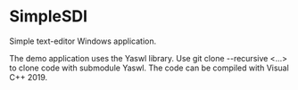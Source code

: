 # SimpleSDI
Simple text-editor Windows application.

The demo application uses the Yaswl library.
Use git clone --recursive <...> to clone code with submodule Yaswl.
The code can be compiled with Visual C++ 2019.
